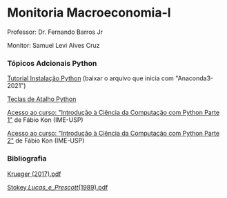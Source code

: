 # Monitoria Macroeconomia-I

Professor: Dr. Fernando Barros Jr

Monitor: Samuel Levi Alves Cruz





### Tópicos Adcionais Python

[Tutorial Instalação Python](https://github.com/samuelcruz4/Macroeconomia-I/files/11130343/Tutorial-Instalacao-Python.pdf) (baixar o arquivo que inicia com "Anaconda3-2021")

[Teclas de Atalho Python](https://github.com/samuelcruz4/Macroeconomia-I/files/11130347/SpyderKeyboardShortcutsEditor.pdf) 

[Acesso ao curso: "Introdução à Ciência da Computação com Python Parte 1"](https://www.coursera.org/learn/ciencia-computacao-python-conceitos) de Fábio Kon (IME-USP)

[Acesso ao curso: "Introdução à Ciência da Computação com Python Parte 2"](https://www.coursera.org/learn/ciencia-computacao-python-conceitos-2?) de Fábio Kon (IME-USP)



### Bibliografia

[Krueger (2017).pdf](https://github.com/samuelcruz4/Macroeconomia-I/files/11130335/Krueger.2017.pdf)

[Stokey,_Lucas_e_Prescott_(1989).pdf](https://github.com/samuelcruz4/Macroeconomia-I/files/11130337/Stokey._Lucas_e_Prescott_.1989.pdf)
